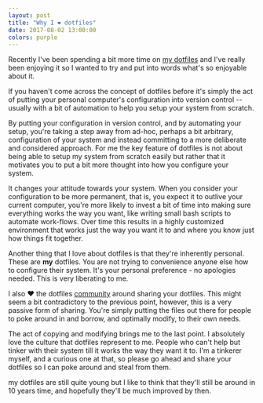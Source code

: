 ```yaml
---
layout: post
title: "Why I ❤ dotfiles"
date: 2017-08-02 13:00:00
colors: purple
---
```


Recently I've been spending a bit more time
on [my dotfiles][mads-hartmann/dotfiles] and I've really been enjoying
it so I wanted to try and put into words what's so enjoyable about
it.

If you haven't come across the concept of dotfiles before it's
simply the act of putting your personal computer's configuration into
version control -- usually with a bit of automation to help you setup your system
from scratch.

By putting your configuration in version control, and by automating
your setup, you're taking a step away from ad-hoc, perhaps a bit
arbitrary, configuration of your system and instead committing to a
more deliberate and considered approach. For me the key feature of
dotfiles is not about being able to setup my system from scratch
easily but rather that it motivates you to put a bit more thought
into how you configure your system.

It changes your attitude towards your system. When you consider your
configuration to be more permanent, that is, you expect it to outlive
your current computer, you're more likely to invest a bit of time
into making sure everything works the way you want, like writing small
bash scripts to automate work-flows. Over time this results in a
highly customized environment that works just the way you want it to
and where you know just how things fit together.

Another thing that I love about dotfiles is that they're inherently
personal. These are __my__ dotfiles. You are not trying to convenience
anyone else how to configure their system. It's your personal
preference - no apologies needed. This is very liberating to me.

I also ❤ the dotfiles [community][dotfiles] around sharing your dotfiles.
This might seem a bit contradictory to the previous point, however,
this is a very passive form of sharing. You're simply putting the
files out there for people to poke around in and borrow, and optimally
modify, to their own needs.

The act of copying and modifying brings me to the last point. I
absolutely love the culture that dotfiles represent to me. People who
can't help but tinker with their system till it works the way they
want it to. I'm a tinkerer myself, and a curious one at that, so
please go ahead and share your dotfiles so I can poke around and
steal from them.

my dotfiles are still quite young but I like to think that they'll
still be around in 10 years time, and hopefully they'll be much improved
by then.

[mads-hartmann/dotfiles]: https://github.com/mads-hartmann/dotfiles
[dotfiles]: https://dotfiles.github.io/
